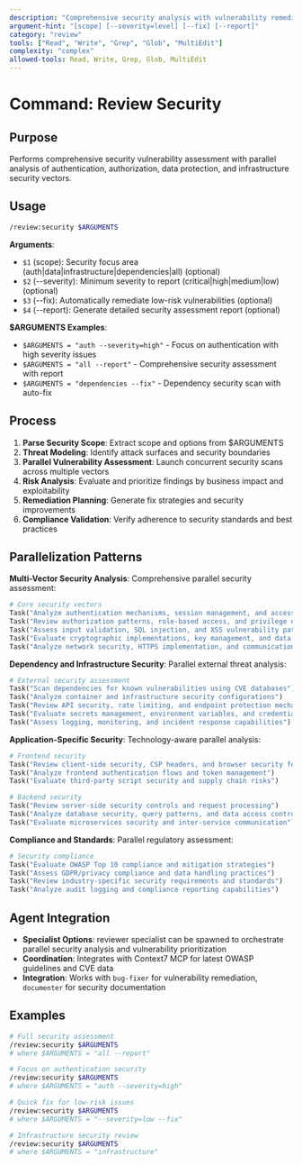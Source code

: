 ```yaml
---
description: "Comprehensive security analysis with vulnerability remediation"
argument-hint: "[scope] [--severity=level] [--fix] [--report]"
category: "review"
tools: ["Read", "Write", "Grep", "Glob", "MultiEdit"]
complexity: "complex"
allowed-tools: Read, Write, Grep, Glob, MultiEdit
---
```


# Command: Review Security

## Purpose

Performs comprehensive security vulnerability assessment with parallel analysis of authentication, authorization, data protection, and
infrastructure security vectors.

## Usage

```bash
/review:security $ARGUMENTS
```

**Arguments**:

- `$1` (scope): Security focus area (auth|data|infrastructure|dependencies|all) (optional)
- `$2` (--severity): Minimum severity to report (critical|high|medium|low) (optional)
- `$3` (--fix): Automatically remediate low-risk vulnerabilities (optional)
- `$4` (--report): Generate detailed security assessment report (optional)

**$ARGUMENTS Examples**:

- `$ARGUMENTS = "auth --severity=high"` - Focus on authentication with high severity issues
- `$ARGUMENTS = "all --report"` - Comprehensive security assessment with report
- `$ARGUMENTS = "dependencies --fix"` - Dependency security scan with auto-fix

## Process

1. **Parse Security Scope**: Extract scope and options from $ARGUMENTS
2. **Threat Modeling**: Identify attack surfaces and security boundaries
3. **Parallel Vulnerability Assessment**: Launch concurrent security scans across multiple vectors
4. **Risk Analysis**: Evaluate and prioritize findings by business impact and exploitability
5. **Remediation Planning**: Generate fix strategies and security improvements
6. **Compliance Validation**: Verify adherence to security standards and best practices

## Parallelization Patterns

**Multi-Vector Security Analysis**: Comprehensive parallel security assessment:

```python
# Core security vectors
Task("Analyze authentication mechanisms, session management, and access controls")
Task("Review authorization patterns, role-based access, and privilege escalation risks")
Task("Assess input validation, SQL injection, and XSS vulnerability patterns")
Task("Evaluate cryptographic implementations, key management, and data protection")
Task("Analyze network security, HTTPS implementation, and communication channels")
```

**Dependency and Infrastructure Security**: Parallel external threat analysis:

```python
# External security assessment
Task("Scan dependencies for known vulnerabilities using CVE databases")
Task("Analyze container and infrastructure security configurations")
Task("Review API security, rate limiting, and endpoint protection mechanisms")
Task("Evaluate secrets management, environment variables, and credential storage")
Task("Assess logging, monitoring, and incident response capabilities")
```

**Application-Specific Security**: Technology-aware parallel analysis:

```python
# Frontend security
Task("Review client-side security, CSP headers, and browser security features")
Task("Analyze frontend authentication flows and token management")
Task("Evaluate third-party script security and supply chain risks")

# Backend security
Task("Review server-side security controls and request processing")
Task("Analyze database security, query patterns, and data access controls")
Task("Evaluate microservices security and inter-service communication")
```

**Compliance and Standards**: Parallel regulatory assessment:

```python
# Security compliance
Task("Evaluate OWASP Top 10 compliance and mitigation strategies")
Task("Assess GDPR/privacy compliance and data handling practices")
Task("Review industry-specific security requirements and standards")
Task("Analyze audit logging and compliance reporting capabilities")
```

## Agent Integration

- **Specialist Options**: reviewer specialist can be spawned to orchestrate parallel security analysis and vulnerability prioritization
- **Coordination**: Integrates with Context7 MCP for latest OWASP guidelines and CVE data
- **Integration**: Works with `bug-fixer` for vulnerability remediation, `documenter` for security documentation

## Examples

```bash
# Full security assessment
/review:security $ARGUMENTS
# where $ARGUMENTS = "all --report"

# Focus on authentication security
/review:security $ARGUMENTS
# where $ARGUMENTS = "auth --severity=high"

# Quick fix for low-risk issues
/review:security $ARGUMENTS
# where $ARGUMENTS = "--severity=low --fix"

# Infrastructure security review
/review:security $ARGUMENTS
# where $ARGUMENTS = "infrastructure"
